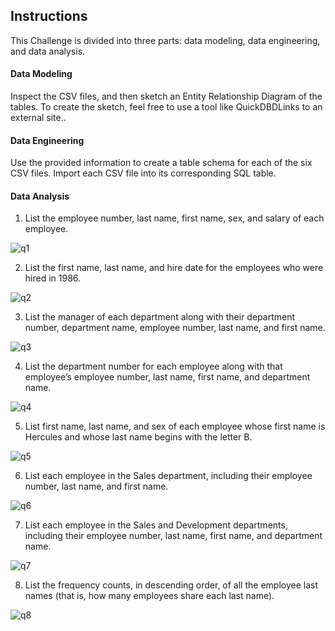 ## Instructions
This Challenge is divided into three parts: data modeling, data engineering, and data analysis.

#### Data Modeling
Inspect the CSV files, and then sketch an Entity Relationship Diagram of the tables. To create the sketch, feel free to use a tool like QuickDBDLinks to an external site..

#### Data Engineering
Use the provided information to create a table schema for each of the six CSV files. Import each CSV file into its corresponding SQL table.

#### Data Analysis

1. List the employee number, last name, first name, sex, and salary of each employee.

![q1](https://user-images.githubusercontent.com/62813833/209008865-0a96650c-c85e-49d2-aa35-8223d07ca6c3.png)


2. List the first name, last name, and hire date for the employees who were hired in 1986.

![q2](https://user-images.githubusercontent.com/62813833/209009959-6411787d-7550-45bc-beac-663e3c3f546c.PNG)

3. List the manager of each department along with their department number, department name, employee number, last name, and first name.

![q3](https://user-images.githubusercontent.com/62813833/209009974-580e2e46-3a3c-4194-891c-a48a1cd4e53b.PNG)

4. List the department number for each employee along with that employee’s employee number, last name, first name, and department name.

![q4](https://user-images.githubusercontent.com/62813833/209009986-543be8b2-1943-4c41-9b73-7f2cf99a0cb5.PNG)

5. List first name, last name, and sex of each employee whose first name is Hercules and whose last name begins with the letter B.

![q5](https://user-images.githubusercontent.com/62813833/209009996-10ac6a88-cc38-437a-96f4-5ec1a97d47af.PNG)

6. List each employee in the Sales department, including their employee number, last name, and first name.

![q6](https://user-images.githubusercontent.com/62813833/209010004-3c5da496-575f-4887-920e-bb3e1f826647.png)

7. List each employee in the Sales and Development departments, including their employee number, last name, first name, and department name.

![q7](https://user-images.githubusercontent.com/62813833/209010012-410d3d98-0e9e-4831-a82c-e4da4688f624.png)

8. List the frequency counts, in descending order, of all the employee last names (that is, how many employees share each last name).

![q8](https://user-images.githubusercontent.com/62813833/209010022-d93903d7-477d-4c86-8d36-d7bf24a091be.png)
